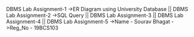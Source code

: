 DBMS Lab Assignment-1
->ER Diagram using University Database
|| DBMS Lab Assignment-2
->SQL Query
|| DBMS Lab Assignment-3
|| DBMS Lab Assignment-4
|| DBMS Lab Assignment-5
->Name - Sourav Bhagat
->Reg_No - 19BCS103
